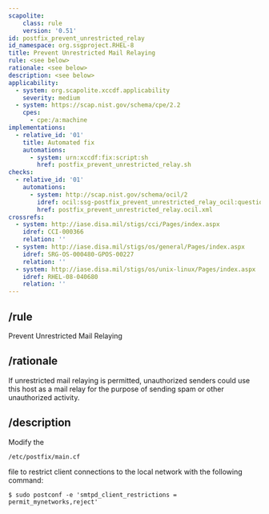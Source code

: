 ```yaml
---
scapolite:
    class: rule
    version: '0.51'
id: postfix_prevent_unrestricted_relay
id_namespace: org.ssgproject.RHEL-8
title: Prevent Unrestricted Mail Relaying
rule: <see below>
rationale: <see below>
description: <see below>
applicability:
  - system: org.scapolite.xccdf.applicability
    severity: medium
  - system: https://scap.nist.gov/schema/cpe/2.2
    cpes:
      - cpe:/a:machine
implementations:
  - relative_id: '01'
    title: Automated fix
    automations:
      - system: urn:xccdf:fix:script:sh
        href: postfix_prevent_unrestricted_relay.sh
checks:
  - relative_id: '01'
    automations:
      - system: http://scap.nist.gov/schema/ocil/2
        idref: ocil:ssg-postfix_prevent_unrestricted_relay_ocil:questionnaire:1
        href: postfix_prevent_unrestricted_relay.ocil.xml
crossrefs:
  - system: http://iase.disa.mil/stigs/cci/Pages/index.aspx
    idref: CCI-000366
    relation: ''
  - system: http://iase.disa.mil/stigs/os/general/Pages/index.aspx
    idref: SRG-OS-000480-GPOS-00227
    relation: ''
  - system: http://iase.disa.mil/stigs/os/unix-linux/Pages/index.aspx
    idref: RHEL-08-040680
    relation: ''
---
```



## /rule

Prevent Unrestricted Mail Relaying

## /rationale

If
unrestricted mail relaying is permitted, unauthorized senders could use
this host as a mail relay for the purpose of sending spam or other
unauthorized activity.

## /description

Modify
the

``` 
/etc/postfix/main.cf
```

file to restrict client connections to the local network with the
following command:

``` 
$ sudo postconf -e 'smtpd_client_restrictions = permit_mynetworks,reject'
```
